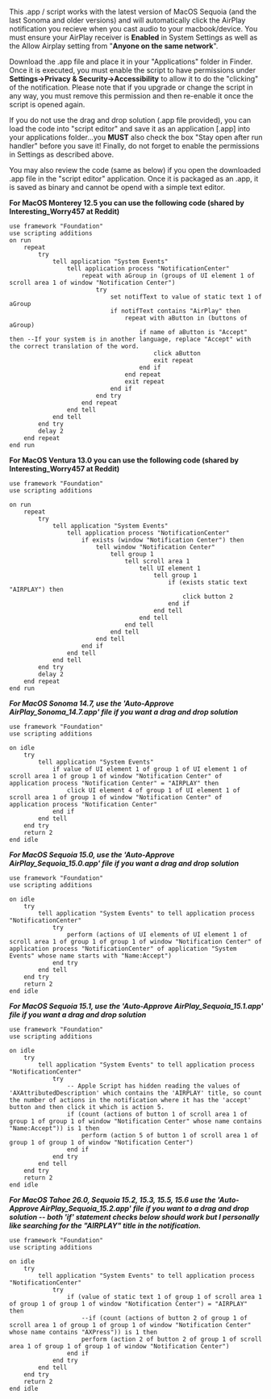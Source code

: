 This .app / script works with the latest version of MacOS Sequoia (and the last Sonoma and older versions) and will automatically click the AirPlay notification you recieve when you cast audio to your macbook/device.  You must ensure your AirPlay receiver is **Enabled** in System Settings as well as the Allow Airplay setting from "**Anyone on the same network**".

Download the .app file and place it in your "Applications" folder in Finder.  Once it is executed, you must enable the script to have permissions under **Settings->Privacy & Security->Accessibility** to allow it to do the "clicking" of the notification.  Please note that if you upgrade or change the script in any way, you must remove this permission and then re-enable it once the script is opened again.

If you do not use the drag and drop solution (.app file provided), you can load the code into "script editor" and save it as an application [.app] into your applications folder...you **MUST** also check the box "Stay open after run handler" before you save it!  Finally, do not forget to enable the permissions in Settings as described above.

You may also review the code (same as below) if you open the downloaded .app file in the "script editor" application.  Once it is packaged as an .app, it is saved as binary and cannot be opend with a simple text editor.

**For MacOS Monterey 12.5 you can use the following code (shared by Interesting_Worry457 at Reddit)**
```
use framework "Foundation"
use scripting additions
on run
    repeat
        try
            tell application "System Events"
                tell application process "NotificationCenter"
                    repeat with aGroup in (groups of UI element 1 of scroll area 1 of window "Notification Center")
                        try
                            set notifText to value of static text 1 of aGroup
                            if notifText contains "AirPlay" then
                                repeat with aButton in (buttons of aGroup)
                                    if name of aButton is "Accept" then --If your system is in another language, replace "Accept" with the correct translation of the word.
                                        click aButton
                                        exit repeat
                                    end if
                                end repeat
                                exit repeat
                            end if
                        end try
                    end repeat
                end tell
            end tell
        end try
        delay 2
    end repeat
end run
```

**For MacOS Ventura 13.0 you can use the following code (shared by Interesting_Worry457 at Reddit)**
```
use framework "Foundation"
use scripting additions

on run
	repeat
		try
			tell application "System Events"
				tell application process "NotificationCenter"
					if exists (window "Notification Center") then
						tell window "Notification Center"
							tell group 1
								tell scroll area 1
									tell UI element 1
										tell group 1
											if (exists static text "AIRPLAY") then
												click button 2
											end if
										end tell
									end tell
								end tell
							end tell
						end tell
					end if
				end tell
			end tell
		end try
		delay 2
	end repeat
end run
```


***For MacOS Sonoma 14.7, use the 'Auto-Approve AirPlay_Sonoma_14.7.app' file if you want a drag and drop solution***
```
use framework "Foundation"
use scripting additions

on idle
	try
		tell application "System Events"
			if value of UI element 1 of group 1 of UI element 1 of scroll area 1 of group 1 of window "Notification Center" of application process "Notification Center" = "AIRPLAY" then
				click UI element 4 of group 1 of UI element 1 of scroll area 1 of group 1 of window "Notification Center" of application process "Notification Center"
			end if
		end tell
	end try
	return 2
end idle
```



***For MacOS Sequoia 15.0, use the 'Auto-Approve AirPlay_Sequoia_15.0.app' file if you want a drag and drop solution***
```
use framework "Foundation"
use scripting additions

on idle
	try
		tell application "System Events" to tell application process "NotificationCenter"
			try
				perform (actions of UI elements of UI element 1 of scroll area 1 of group 1 of group 1 of window "Notification Center" of application process "NotificationCenter" of application "System Events" whose name starts with "Name:Accept")
			end try
		end tell
	end try
	return 2
end idle
```

***For MacOS Sequoia 15.1, use the 'Auto-Approve AirPlay_Sequoia_15.1.app' file if you want a drag and drop solution***
```
use framework "Foundation"
use scripting additions

on idle
	try
		tell application "System Events" to tell application process "NotificationCenter"
			try
				-- Apple Script has hidden reading the values of 'AXAttributedDescription' which contains the 'AIRPLAY' title, so count the number of actions in the notification where it has the 'accept' button and then click it which is action 5.
				if (count (actions of button 1 of scroll area 1 of group 1 of group 1 of window "Notification Center" whose name contains "Name:Accept")) is 1 then
					perform (action 5 of button 1 of scroll area 1 of group 1 of group 1 of window "Notification Center")
				end if
			end try
		end tell
	end try
	return 2
end idle
```

***For MacOS Tahoe 26.0, Sequoia 15.2, 15.3, 15.5, 15.6 use the 'Auto-Approve AirPlay_Sequoia_15.2.app' file if you want to a drag and drop solution -- both 'if' statement checks below should work but I personally like searching for the "AIRPLAY" title in the notification.***
```
use framework "Foundation"
use scripting additions

on idle
	try
		tell application "System Events" to tell application process "NotificationCenter"
			try
				if (value of static text 1 of group 1 of scroll area 1 of group 1 of group 1 of window "Notification Center") = "AIRPLAY" then
					--if (count (actions of button 2 of group 1 of scroll area 1 of group 1 of group 1 of window "Notification Center" whose name contains "AXPress")) is 1 then
					perform (action 2 of button 2 of group 1 of scroll area 1 of group 1 of group 1 of window "Notification Center")
				end if
			end try
		end tell
	end try
	return 2
end idle
```
